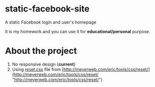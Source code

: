 static-facebook-site
====================

A static Facebook login and user's homepage

It is my homework and you can use it for **educational/personal** purpose.

About the project
=================

1. No responsive design {**current**}
2. Using [reset.css](http://meyerweb.com/eric/tools/css/reset/reset.css "reset.css") file from [http://meyerweb.com/eric/tools/css/reset/](http://meyerweb.com/eric/tools/css/reset/ "http://meyerweb.com/eric/tools/css/reset/")